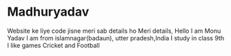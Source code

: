 # Madhuryadav
Website ke liye code jisne meri sab details ho
Meri details,
Hello I am Monu Yadav I am from islamnagar(badaun), utter pradesh,India
I study in class 9th
I like games Cricket and Football
